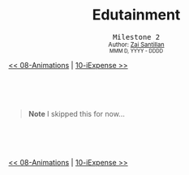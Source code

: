 <div align="center">
  <h1>Edutainment</h1>
  <samp>Milestone 2</samp>
  <br/>

  <sub>
    Author: <a href="https://github.com/plskz" target="_blank">Zai Santillan</a>
    <br>
    <small>MMM D, YYYY - DDDD</small>
  </sub>
</div>

[<< 08-Animations](../08-Animations/) | [10-iExpense >>](../10-iExpense/)

</br>
</br>
</br>

> **Note**
> I skipped this for now...

</br>
</br>
</br>

[<< 08-Animations](../08-Animations/) | [10-iExpense >>](../10-iExpense/)
